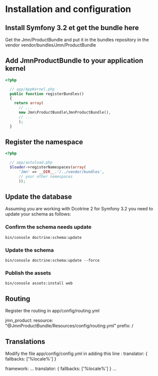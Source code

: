 # Installation and configuration

## Install Symfony 3.2 et get the bundle here
Get the Jmn/ProductBundle and put it in the bundles repository in the vendor
vendor/bundles/Jmn/ProductBundle

## Add JmnProductBundle to your application kernel

``` php
<?php

  // app/AppKernel.php
  public function registerBundles()
  {
    return array(
      // ...
      new Jmn\ProductBundle\JmnProductBundle(),
      // ...
      );
  }
```

## Register the namespace

``` php
<?php

  // app/autoload.php
  $loader->registerNamespaces(array(
      'Jmn' => __DIR__.'/../vendor/bundles',
      // your other namespaces
      ));
```

## Update the database

Assuming you are working with Dcotrine 2 for Symfony 3.2 you need to update your schema as follows:

### Confirm the schema needs update
``` 
bin/console doctrine:schema:update
```

### Update the schema 
``` 
bin/console doctrine:schema:update --force
```
### Publish the assets 
``` 
bin/console assets:install web
```

## Routing

Register the routing in app/config/routing.yml

jmn_product:
    resource: "@JmnProductBundle/Resources/config/routing.yml"
    prefix: /

## Translations

Modify the file app/config/config.yml in adding this line :  translator:      { fallbacks: ['%locale%'] }

framework:
   ...
    translator:      { fallbacks: ['%locale%'] }
   ...
